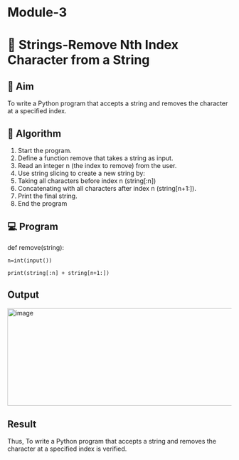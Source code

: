# Module-3
# 🧹 Strings-Remove Nth Index Character from a String

## 🎯 Aim
To write a Python program that accepts a string and removes the character at a specified index.

## 🧠 Algorithm
1. Start the program.
2. Define a function remove that takes a string as input.
3. Read an integer n (the index to remove) from the user.
4. Use string slicing to create a new string by:
5. Taking all characters before index n (string[:n])
6. Concatenating with all characters after index n (string[n+1:]).
7. Print the final string.
8. End the program

## 💻 Program
def remove(string):
   
    n=int(input())
   
    print(string[:n] + string[n+1:])

## Output
<img width="673" height="219" alt="image" src="https://github.com/user-attachments/assets/2db7d3c8-dfa4-4637-b85a-4139b3e1520f" />


## Result
Thus, To write a Python program that accepts a string and removes the character at a specified index is verified.
